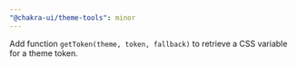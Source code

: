 ```yaml
---
"@chakra-ui/theme-tools": minor
---
```


Add function `getToken(theme, token, fallback)` to retrieve a CSS variable for a
theme token.
